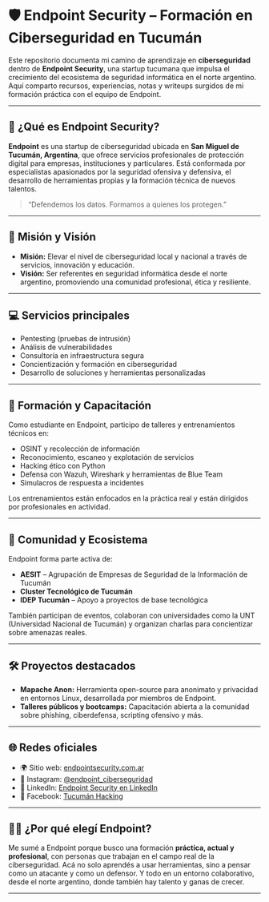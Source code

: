 # 🛡️ Endpoint Security – Formación en Ciberseguridad en Tucumán

Este repositorio documenta mi camino de aprendizaje en **ciberseguridad** dentro de **Endpoint Security**, una startup tucumana que impulsa el crecimiento del ecosistema de seguridad informática en el norte argentino. Aquí comparto recursos, experiencias, notas y writeups surgidos de mi formación práctica con el equipo de Endpoint.

---

## 📍 ¿Qué es Endpoint Security?

**Endpoint** es una startup de ciberseguridad ubicada en **San Miguel de Tucumán, Argentina**, que ofrece servicios profesionales de protección digital para empresas, instituciones y particulares. Está conformada por especialistas apasionados por la seguridad ofensiva y defensiva, el desarrollo de herramientas propias y la formación técnica de nuevos talentos.

> “Defendemos los datos. Formamos a quienes los protegen.”

---

## 🎯 Misión y Visión

- **Misión:** Elevar el nivel de ciberseguridad local y nacional a través de servicios, innovación y educación.
- **Visión:** Ser referentes en seguridad informática desde el norte argentino, promoviendo una comunidad profesional, ética y resiliente.

---

## 💻 Servicios principales

- Pentesting (pruebas de intrusión)
- Análisis de vulnerabilidades
- Consultoría en infraestructura segura
- Concientización y formación en ciberseguridad
- Desarrollo de soluciones y herramientas personalizadas

---

## 🧠 Formación y Capacitación

Como estudiante en Endpoint, participo de talleres y entrenamientos técnicos en:

- OSINT y recolección de información
- Reconocimiento, escaneo y explotación de servicios
- Hacking ético con Python
- Defensa con Wazuh, Wireshark y herramientas de Blue Team
- Simulacros de respuesta a incidentes

Los entrenamientos están enfocados en la práctica real y están dirigidos por profesionales en actividad.

---

## 🔐 Comunidad y Ecosistema

Endpoint forma parte activa de:

- **AESIT** – Agrupación de Empresas de Seguridad de la Información de Tucumán
- **Cluster Tecnológico de Tucumán**
- **IDEP Tucumán** – Apoyo a proyectos de base tecnológica

También participan de eventos, colaboran con universidades como la UNT (Universidad Nacional de Tucumán) y organizan charlas para concientizar sobre amenazas reales.

---

## 🛠️ Proyectos destacados

- **Mapache Anon:** Herramienta open-source para anonimato y privacidad en entornos Linux, desarrollada por miembros de Endpoint.
- **Talleres públicos y bootcamps:** Capacitación abierta a la comunidad sobre phishing, ciberdefensa, scripting ofensivo y más.

---

## 🌐 Redes oficiales

- 🌍 Sitio web: [endpointsecurity.com.ar](https://endpointsecurity.com.ar/)
- 📸 Instagram: [@endpoint_ciberseguridad](https://www.instagram.com/endpoint_ciberseguridad/)
- 💼 LinkedIn: [Endpoint Security en LinkedIn](https://www.linkedin.com/company/endpoint-sec/posts/)
- 📘 Facebook: [Tucumán Hacking](https://www.facebook.com/TucumanHacking)

---

## 🙋‍♂️ ¿Por qué elegí Endpoint?

Me sumé a Endpoint porque busco una formación **práctica, actual y profesional**, con personas que trabajan en el campo real de la ciberseguridad. Acá no solo aprendés a usar herramientas, sino a pensar como un atacante y como un defensor. Y todo en un entorno colaborativo, desde el norte argentino, donde también hay talento y ganas de crecer.

---



